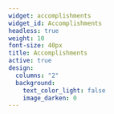 ```yaml
---
widget: accomplishments
widget_id: Accomplishments
headless: true
weight: 10
font-size: 40px
title: Accomplishments
active: true
design:
  columns: "2"
  background:
    text_color_light: false
    image_darken: 0
---
```

